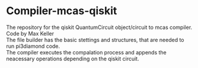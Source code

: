 # Compiler-mcas-qiskit
The repository for the qiskit QuantumCircuit object/circuit to mcas compiler. <br />
Code by Max Keller <br />
The file builder has the basic stettings and structures, that are needed to run pi3diamond code. <br />
The compiler executes the compalation process and appends the neacessary operations depending on the qiskit circuit. <br />


